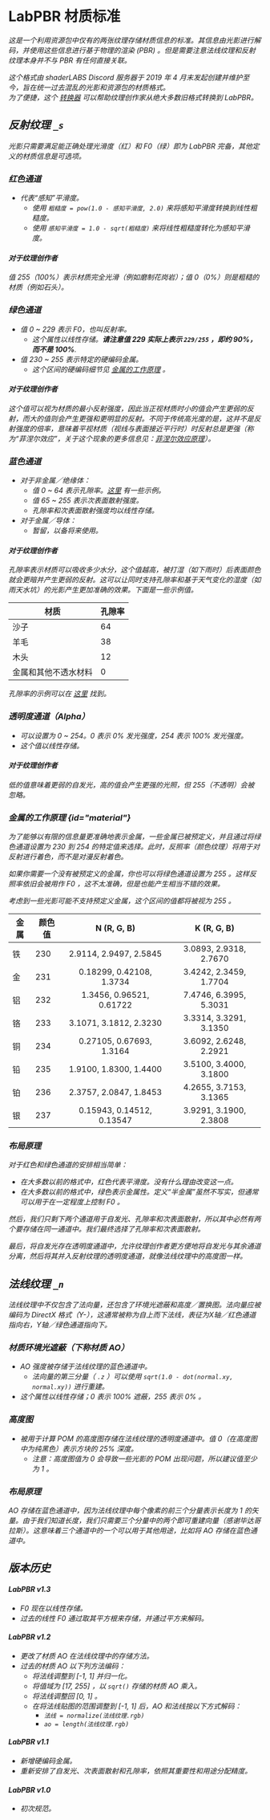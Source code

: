 # LabPBR 材质标准

<primary-label ref="dev"/>

<secondary-label ref="translated"/>

<secondary-label ref="jedoc"/>
<secondary-label ref="shaderdoc"/>
<secondary-label ref="resourcedoc"/>

<show-structure depth="2"/>

<var name="src_name" value="LabPBR Material Standard"/>
<var name="src_link" value="https://shaderlabs.org/wiki/LabPBR_Material_Standard"/>
<include from="contentsLibrary.md" element-id="h_note_translated"/>

这是一个利用资源包中仅有的两张纹理存储材质信息的标准。其信息由光影进行解码，并使用这些信息进行基于物理的渲染 (<tooltip term="PBR">PBR</tooltip>) 。但是需要注意法线纹理和反射纹理本身并不与 PBR 有任何直接关联。

这个格式由 shaderLABS Discord 服务器于 2019 年 4 月末发起创建并维护至今，旨在统一过去混乱的光影和资源包的材质格式。  
为了便捷，这个 [转换器](https://github.com/flodri/RGBA-Formats-Converter/releases/tag/0.4) 可以帮助纹理创作家从绝大多数旧格式转换到 LabPBR。

## 反射纹理 `_s`

光影只需要满足能正确处理光滑度（红）和 F0（绿）即为 LabPBR 完备，其他定义的材质信息是可选项。

### 红色通道

- 代表“感知”平滑度。
  - 使用 `粗糙度 = pow(1.0 - 感知平滑度, 2.0)` 来将感知平滑度转换到线性粗糙度。
  - 使用 `感知平滑度 = 1.0 - sqrt(粗糙度)` 来将线性粗糙度转化为感知平滑度。

#### 对于纹理创作者

值 255（100%）表示材质完全光滑（例如磨制花岗岩）；值 0（0%）则是粗糙的材质（例如石头）。

### 绿色通道

- 值 0 ~ 229 表示 F0，也叫反射率。
  - 这个属性以线性存储。**请注意值 229 实际上表示 `229/255` ，即约 90%，而不是 100%**.
- 值 230 ~ 255 表示特定的硬编码金属。
  - 这个区间的硬编码细节见 [金属的工作原理](#material) 。

#### 对于纹理创作者

这个值可以视为材质的最小反射强度，因此当正视材质时小的值会产生更弱的反射，而大的值则会产生更强和更明显的反射。不同于传统高光度的是，这并不是反射强度的倍率，意味着平视材质（视线与表面接近平行时）时反射总是更强（称为“菲涅尔效应”，关于这个现象的更多信息见：[菲涅尔效应原理](https://www.researchgate.net/figure/Principle-of-the-Fresnel-effect-the-amount-of-reflection-on-a-reflective-surface-depends_fig3_319178578)）。

### 蓝色通道

- 对于非金属／绝缘体：
  - 值 0 ~ 64 表示孔隙率。[这里](https://github.com/rre36/lab-pbr/wiki/Porosity-Examples) 有一些示例。
  - 值 65 ~ 255 表示次表面散射强度。
  - 孔隙率和次表面散射强度均以线性存储。
- 对于金属／导体：
  - 暂留，以备将来使用。

#### 对于纹理创作者

孔隙率表示材质可以吸收多少水分，这个值越高，被打湿（如下雨时）后表面颜色就会更暗并产生更弱的反射。这可以让同时支持孔隙率和基于天气变化的湿度（如雨天水坑）的光影产生更加准确的效果。下面是一些示例值。

| 材质 | 孔隙率 |
| -- | -- |
| 沙子 | 64 |
| 羊毛 | 38 |
| 木头 | 12 |
| 金属和其他不透水材料 | 0 |

孔隙率的示例可以在 [这里](https://github.com/rre36/lab-pbr/wiki/Porosity-Examples) 找到。

### 透明度通道（Alpha）

- 可以设置为 0 ~ 254。0 表示 0% 发光强度，254 表示 100% 发光强度。
- 这个值以线性存储。

#### 对于纹理创作者

低的值意味着更弱的自发光，高的值会产生更强的光照，但 255（不透明）会被忽略。

### 金属的工作原理 {id="material"}

为了能够以有限的信息量更准确地表示金属，一些金属已被预定义，并且通过将绿色通道设置为 230 到 254 的特定值来选择。此时，反照率（颜色纹理）将用于对反射进行着色，而不是对漫反射着色。

如果你需要一个没有被预定义的金属，你也可以将绿色通道设置为 255 。这样反照率依旧会被用作 F0 ，这不太准确，但是也能产生相当不错的效果。

考虑到一些光影可能不支持预定义金属，这个区间的值都将被视为 255 。

| 金属 | 颜色值 |        N (R, G, B)        |      K (R, G, B)       |
|----|-----|:-------------------------:|:----------------------:|
| 铁  | 230 |  2.9114, 2.9497, 2.5845   | 3.0893, 2.9318, 2.7670 |
| 金  | 231 | 0.18299, 0.42108, 1.3734  | 3.4242, 2.3459, 1.7704 |
| 铝  | 232 | 1.3456, 0.96521, 0.61722  | 7.4746, 6.3995, 5.3031 |
| 铬  | 233 |  3.1071, 3.1812, 2.3230   | 3.3314, 3.3291, 3.1350 |
| 铜  | 234 | 0.27105, 0.67693, 1.3164  | 3.6092, 2.6248, 2.2921 |
| 铅  | 235 |  1.9100, 1.8300, 1.4400   | 3.5100, 3.4000, 3.1800 |
| 铂  | 236 |  2.3757, 2.0847, 1.8453   | 4.2655, 3.7153, 3.1365 |
| 银  | 237 | 0.15943, 0.14512, 0.13547 | 3.9291, 3.1900, 2.3808 |

### 布局原理

对于红色和绿色通道的安排相当简单：

- 在大多数以前的格式中，红色代表平滑度。没有什么理由改变这一点。
- 在大多数以前的格式中，绿色表示金属性。定义“半金属”虽然不写实，但通常可以用于在一定程度上控制 F0 。

然后，我们只剩下两个通道用于自发光、孔隙率和次表面散射，所以其中必然有两个要存储在同一通道中。我们最终选择了孔隙率和次表面散射。

最后，将自发光存在透明度通道中，允许纹理创作者更方便地将自发光与其余通道分离，然后将其并入反射纹理的透明度通道，就像法线纹理中的高度图一样。

## 法线纹理 `_n`

法线纹理中不仅包含了法向量，还包含了环境光遮蔽和高度／置换图。法向量应被编码为 DirectX 格式（Y-），这通常被称为自上而下法线，表征为X轴／红色通道指向右，Y轴／绿色通道指向下。

### 材质环境光遮蔽（下称材质 AO）

- AO 强度被存储于法线纹理的蓝色通道中。
  - 法向量的第三分量（ `.z` ）可以使用 `sqrt(1.0 - dot(normal.xy, normal.xy))` 进行重建。
- 这个属性以线性存储；0 表示 100% 遮蔽，255 表示 0% 。

### 高度图

- 被用于计算 POM 的高度图存储在法线纹理的透明度通道中。值 0（在高度图中为纯黑色）表示方块的 25% 深度。
  - 注意：高度图值为 0 会导致一些光影的 POM 出现问题，所以建议值至少为 1 。

### 布局原理

AO 存储在蓝色通道中，因为法线纹理中每个像素的前三个分量表示长度为 1 的矢量。由于我们知道长度，我们只需要三个分量中的两个即可重建向量（感谢毕达哥拉斯）。这意味着三个通道中的一个可以用于其他用途，比如将 AO 存储在蓝色通道中。

## 版本历史

#### LabPBR v1.3

- F0 现在以线性存储。
- 过去的线性 F0 通过取其平方根来存储，并通过平方来解码。

#### LabPBR v1.2

- 更改了材质 AO 在法线纹理中的存储方法。
- 过去的材质 AO 以下列方法编码：
  - 将法线调整到 [-1, 1] 并归一化。
  - 将值域为 [17, 255] ，以 `sqrt()` 存储的材质 AO 乘入。
  - 将法线调整回 [0, 1] 。
  - 在将法线贴图的范围调整到 [-1, 1] 后，AO 和法线按以下方式解码：
    - `法线 = normalize(法线纹理.rgb)`
    - `ao = length(法线纹理.rgb)`

#### LabPBR v1.1

- 新增硬编码金属。
- 重新安排了自发光、次表面散射和孔隙率，依照其重要性和用途分配精度。

#### LabPBR v1.0

- 初次规范。
